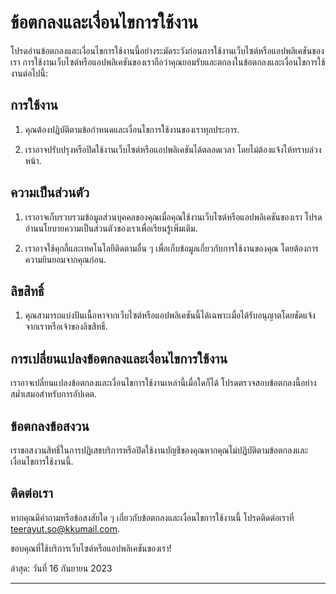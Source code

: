 # ข้อตกลงและเงื่อนไขการใช้งาน

โปรดอ่านข้อตกลงและเงื่อนไขการใช้งานนี้อย่างระมัดระวังก่อนการใช้งานเว็บไซต์หรือแอปพลิเคชันของเรา การใช้งานเว็บไซต์หรือแอปพลิเคชันของเราถือว่าคุณยอมรับและตกลงในข้อตกลงและเงื่อนไขการใช้งานต่อไปนี้:

## การใช้งาน

1. คุณต้องปฏิบัติตามข้อกำหนดและเงื่อนไขการใช้งานของเราทุกประการ.

2. เราอาจปรับปรุงหรือปิดใช้งานเว็บไซต์หรือแอปพลิเคชันได้ตลอดเวลา โดยไม่ต้องแจ้งให้ทราบล่วงหน้า.

## ความเป็นส่วนตัว

1. เราอาจเก็บรวบรวมข้อมูลส่วนบุคคลของคุณเมื่อคุณใช้งานเว็บไซต์หรือแอปพลิเคชันของเรา โปรดอ่านนโยบายความเป็นส่วนตัวของเราเพื่อเรียนรู้เพิ่มเติม.

2. เราอาจใช้คุกกี้และเทคโนโลยีติดตามอื่น ๆ เพื่อเก็บข้อมูลเกี่ยวกับการใช้งานของคุณ โดยต้องการความยินยอมจากคุณก่อน.

## ลิขสิทธิ์

1. คุณสามารถแบ่งปันเนื้อหาจากเว็บไซต์หรือแอปพลิเคชันนี้ได้เฉพาะเมื่อได้รับอนุญาตโดยชัดแจ้งจากเราหรือเจ้าของลิขสิทธิ์.

## การเปลี่ยนแปลงข้อตกลงและเงื่อนไขการใช้งาน

เราอาจเปลี่ยนแปลงข้อตกลงและเงื่อนไขการใช้งานเหล่านี้เมื่อใดก็ได้ โปรดตรวจสอบข้อตกลงนี้อย่างสม่ำเสมอสำหรับการอัปเดต.

## ข้อตกลงข้อสงวน

เราขอสงวนสิทธิ์ในการปฏิเสธบริการหรือปิดใช้งานบัญชีของคุณหากคุณไม่ปฏิบัติตามข้อตกลงและเงื่อนไขการใช้งานนี้.

## ติดต่อเรา

หากคุณมีคำถามหรือข้อสงสัยใด ๆ เกี่ยวกับข้อตกลงและเงื่อนไขการใช้งานนี้ โปรดติดต่อเราที่ [teerayut.so@kkumail.com](mailto:teerayut.so@kkumail.com).

ขอบคุณที่ใช้บริการเว็บไซต์หรือแอปพลิเคชันของเรา!

ล่าสุด: วันที่ 16 กันยายน 2023

--- 
